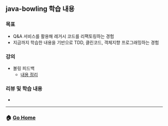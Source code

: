 ## java-bowling 학습 내용

### 목표
- Q&A 서비스를 활용해 레거시 코드를 리팩토링하는 경험
- 지금까지 학습한 내용을 기반으로 TDD, 클린코드, 객체지향 프로그래밍하는 경험

### 강의
- 볼링 피드백 
  - [내용 정리](./bowling-feedback.md)

### 리뷰 및 학습 내용 
- 

---

### :house: [Go Home](https://github.com/gmlwjd9405/tdd-refactoring-clean-code-8)